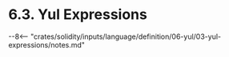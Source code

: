 <!-- This file is generated automatically by infrastructure scripts. Please don't edit by hand. -->

# 6.3. Yul Expressions

--8<-- "crates/solidity/inputs/language/definition/06-yul/03-yul-expressions/notes.md"
